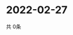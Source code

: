 # 2022-02-27
  共 0条

  <!-- BEGIN -->
  <!-- 最后更新时间Sun Feb 27 2022 08:06:49 GMT+0000 (Coordinated Universal Time) -->
  
  <!-- END -->
  
  